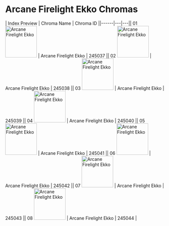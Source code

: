 # Arcane Firelight Ekko Chromas

| Index  Preview | Chroma Name | Chroma ID ||------|---|---|| 01  <img src='https://raw.communitydragon.org/latest/plugins/rcp-be-lol-game-data/global/default/v1/champion-chroma-images/245/245037.png' alt='Arcane Firelight Ekko' width='100'> | Arcane Firelight Ekko | 245037 || 02  <img src='https://raw.communitydragon.org/latest/plugins/rcp-be-lol-game-data/global/default/v1/champion-chroma-images/245/245038.png' alt='Arcane Firelight Ekko' width='100'> | Arcane Firelight Ekko | 245038 || 03  <img src='https://raw.communitydragon.org/latest/plugins/rcp-be-lol-game-data/global/default/v1/champion-chroma-images/245/245039.png' alt='Arcane Firelight Ekko' width='100'> | Arcane Firelight Ekko | 245039 || 04  <img src='https://raw.communitydragon.org/latest/plugins/rcp-be-lol-game-data/global/default/v1/champion-chroma-images/245/245040.png' alt='Arcane Firelight Ekko' width='100'> | Arcane Firelight Ekko | 245040 || 05  <img src='https://raw.communitydragon.org/latest/plugins/rcp-be-lol-game-data/global/default/v1/champion-chroma-images/245/245041.png' alt='Arcane Firelight Ekko' width='100'> | Arcane Firelight Ekko | 245041 || 06  <img src='https://raw.communitydragon.org/latest/plugins/rcp-be-lol-game-data/global/default/v1/champion-chroma-images/245/245042.png' alt='Arcane Firelight Ekko' width='100'> | Arcane Firelight Ekko | 245042 || 07  <img src='https://raw.communitydragon.org/latest/plugins/rcp-be-lol-game-data/global/default/v1/champion-chroma-images/245/245043.png' alt='Arcane Firelight Ekko' width='100'> | Arcane Firelight Ekko | 245043 || 08  <img src='https://raw.communitydragon.org/latest/plugins/rcp-be-lol-game-data/global/default/v1/champion-chroma-images/245/245044.png' alt='Arcane Firelight Ekko' width='100'> | Arcane Firelight Ekko | 245044 |